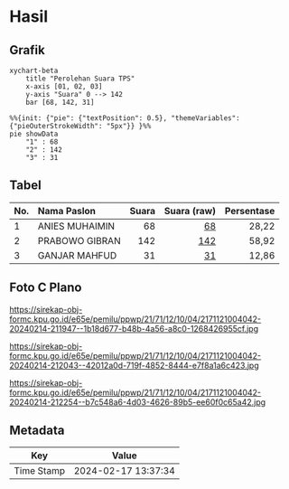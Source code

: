 # Hasil

## Grafik

```mermaid
xychart-beta
    title "Perolehan Suara TPS"
    x-axis [01, 02, 03]
    y-axis "Suara" 0 --> 142
    bar [68, 142, 31]
```

```mermaid
%%{init: {"pie": {"textPosition": 0.5}, "themeVariables": {"pieOuterStrokeWidth": "5px"}} }%%
pie showData
    "1" : 68
    "2" : 142
    "3" : 31
```

## Tabel

| No. | Nama Paslon    | Suara | Suara (raw) | Persentase |
|:--- |:-------------- | -----:| -----------:| ----------:|
| 1   | ANIES MUHAIMIN | 68    | [68][p-1]   | 28,22      |
| 2   | PRABOWO GIBRAN | 142   | [142][p-2]  | 58,92      |
| 3   | GANJAR MAHFUD  | 31    | [31][p-3]   | 12,86      |


[p-1]: https://github.com/gigit-pemilu/pemilu-2024-21-kepulauan-riau/blob/main/pilpres/hitung-suara/sub/21-kepulauan-riau/sub/71-kota-batam/sub/12-batu-aji/sub/1004-bukit-tempayan/sub/042-tps/sub/paslon-1.txt
[p-2]: https://github.com/gigit-pemilu/pemilu-2024-21-kepulauan-riau/blob/main/pilpres/hitung-suara/sub/21-kepulauan-riau/sub/71-kota-batam/sub/12-batu-aji/sub/1004-bukit-tempayan/sub/042-tps/sub/paslon-2.txt
[p-3]: https://github.com/gigit-pemilu/pemilu-2024-21-kepulauan-riau/blob/main/pilpres/hitung-suara/sub/21-kepulauan-riau/sub/71-kota-batam/sub/12-batu-aji/sub/1004-bukit-tempayan/sub/042-tps/sub/paslon-3.txt

## Foto C Plano

https://sirekap-obj-formc.kpu.go.id/e65e/pemilu/ppwp/21/71/12/10/04/2171121004042-20240214-211947--1b18d677-b48b-4a56-a8c0-1268426955cf.jpg

https://sirekap-obj-formc.kpu.go.id/e65e/pemilu/ppwp/21/71/12/10/04/2171121004042-20240214-212043--42012a0d-719f-4852-8444-e7f8a1a6c423.jpg

https://sirekap-obj-formc.kpu.go.id/e65e/pemilu/ppwp/21/71/12/10/04/2171121004042-20240214-212254--b7c548a6-4d03-4626-89b5-ee60f0c65a42.jpg


## Metadata

| Key        | Value               |
| ---------- | ------------------- |
| Time Stamp | 2024-02-17 13:37:34 |




